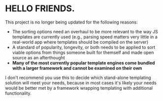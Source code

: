 # HELLO FRIENDS.

This project is no longer being updated for the following reasons:
- The sorting options need an overhaul to be more relevant to the way JS templates are currently used (e.g., parsing speed matters very little in a real-world app where templates should be compiled on the server)
- A standard of popularity, longevity, or both needs to be applied to sort viable options from things someone built for themself and made open source as an afterthought
- __Many of the most currently popular template engines come bundled with a larger framework and cannot be examined on their own__

I don't recommend you use this to decide which stand-alone templating solution will meet your needs, because in most cases it's likely your needs would be better met by a framework wrapping templating with additional functionality.
